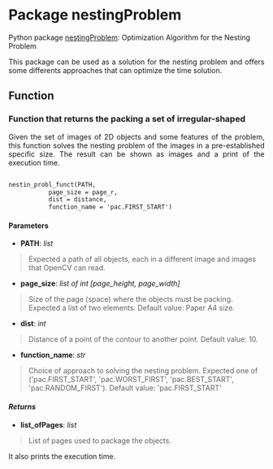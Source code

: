 # Package nestingProblem

Python package [nestingProblem](https://github.com/jonielbarreto/nestingProblem): Optimization Algorithm for the Nesting Problem

<div style="text-align: justify"> This package can be used as a solution for the nesting problem and offers some differents approaches that can optimize the time solution. </div>

## Function

### Function that returns the packing a set of irregular-shaped
<div style="text-align: justify"> Given the set of images of 2D objects and some features of the problem, this function solves the nesting problem of the images in a pre-established specific size. The result can be shown as images and a print of the execution time. </div>

```markdown

nestin_probl_funct(PATH,
		   page_size = page_r,
		   dist = distance,
		   function_name = 'pac.FIRST_START')
```

#### Parameters
* **PATH**: _list_<br/>
> Expected a path of all objects, each in a different image and images that OpenCV can read.

* **page_size**: _list of int [page_height, page_width]_<br/>
> Size of the page (space) where the objects must be packing. Expected a list of two elements. Default value: Paper A4 size. 

* **dist**: _int_<br/>
> Distance of a point of the contour to another point. Default value: 10.

* **function_name**: _str_<br/>
> Choice of approach to solving the nesting problem. Expected one of ('pac.FIRST_START', 'pac.WORST_FIRST', 'pac.BEST_START', 'pac.RANDOM_FIRST'). Default value: 'pac.FIRST_START'

#### _Returns_
* **list_ofPages**: _list_<br/>
> List of pages used to package the objects.

It also prints the execution time. 
